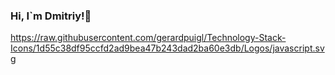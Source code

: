 ### Hi, I`m Dmitriy!👋

https://raw.githubusercontent.com/gerardpuigl/Technology-Stack-Icons/1d55c38df95ccfd2ad9bea47b243dad2ba60e3db/Logos/javascript.svg
